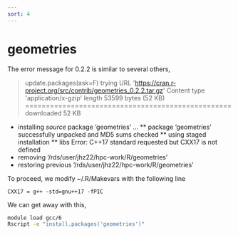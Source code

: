 ```yaml
---
sort: 4
---
```


# geometries

The error message for 0.2.2 is similar to several others,

> update.packages(ask=F)
trying URL 'https://cran.r-project.org/src/contrib/geometries_0.2.2.tar.gz'
Content type 'application/x-gzip' length 53599 bytes (52 KB)
==================================================
downloaded 52 KB

* installing *source* package ‘geometries’ ...
** package ‘geometries’ successfully unpacked and MD5 sums checked
** using staged installation
** libs
Error: C++17 standard requested but CXX17 is not defined
* removing ‘/rds/user/jhz22/hpc-work/R/geometries’
* restoring previous ‘/rds/user/jhz22/hpc-work/R/geometries’

To proceed, we modify ~/.R/Makevars with the following line

```
CXX17 = g++ -std=gnu++17 -fPIC
```

We can get away with this,

```bash
module load gcc/6
Rscript -e "install.packages('geometries')"
```
